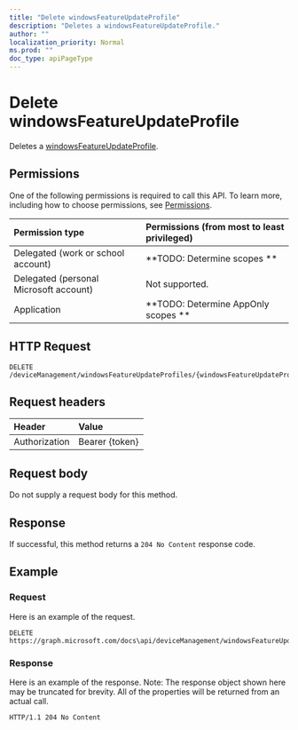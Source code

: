 ```yaml
---
title: "Delete windowsFeatureUpdateProfile"
description: "Deletes a windowsFeatureUpdateProfile."
author: ""
localization_priority: Normal
ms.prod: ""
doc_type: apiPageType
---
```


# Delete windowsFeatureUpdateProfile

Deletes a [windowsFeatureUpdateProfile](../resources/windowsfeatureupdateprofile.md).

## Permissions
One of the following permissions is required to call this API. To learn more, including how to choose permissions, see [Permissions](/concepts/permissions-reference.md).

|Permission type|Permissions (from most to least privileged)|
|:---|:---|
|Delegated (work or school account)|**TODO: Determine scopes **|
|Delegated (personal Microsoft account)|Not supported.|
|Application|**TODO: Determine AppOnly scopes **|

## HTTP Request
<!-- {
  "blockType": "ignored"
}
-->
``` http
DELETE /deviceManagement/windowsFeatureUpdateProfiles/{windowsFeatureUpdateProfileId}
```

## Request headers
|Header|Value|
|:---|:---|
|Authorization|Bearer {token}|

## Request body
Do not supply a request body for this method.

## Response
If successful, this method returns a `204 No Content` response code.

## Example

### Request
Here is an example of the request.
<!-- {
  "blockType": "request",
  "name": "delete_windowsfeatureupdateprofile"
}
-->
``` http
DELETE https://graph.microsoft.com/docs\api/deviceManagement/windowsFeatureUpdateProfiles/{windowsFeatureUpdateProfileId}
```

### Response
Here is an example of the response. Note: The response object shown here may be truncated for brevity. All of the properties will be returned from an actual call.
<!-- {
  "blockType": "response",
  "truncated": true
}
-->
``` http
HTTP/1.1 204 No Content
```

